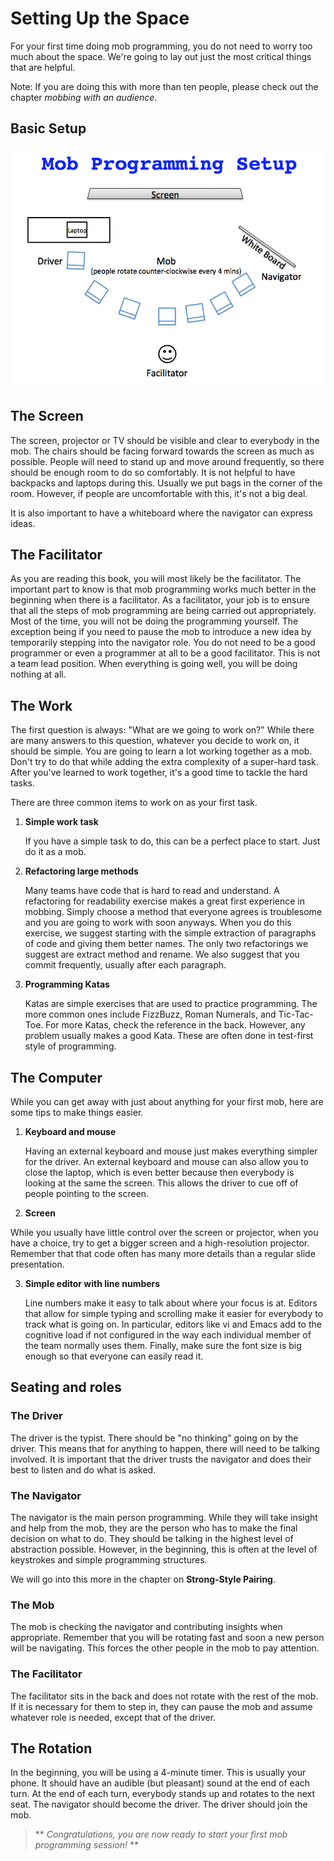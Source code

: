 # Setting Up the Space

For your first time doing mob programming, you do not need to worry too much about the space. We're going to lay out just the most critical things that are helpful.

Note: If you are doing this with more than ten people, please check out the chapter *mobbing with an audience*.

## Basic Setup

![Mob Programming Setup](images/MobProgrammingSetup.png)

## The Screen

The screen, projector or TV should be visible and clear to everybody in the mob. The chairs should be facing forward towards the screen as much as possible. People will need to stand up and move around frequently, so there should be enough room to do so comfortably. It is not helpful to have backpacks and laptops during this. Usually we put bags in the corner of the room. However, if people are uncomfortable with this, it's not a big deal.

It is also important to have a whiteboard where the navigator can express ideas.

## The Facilitator

As you are reading this book, you will most likely be the facilitator. The important part to know is that mob programming works much better in the beginning when there is a facilitator. As a facilitator, your job is to ensure that all the steps of mob programming are being carried out appropriately. Most of the time, you will not be doing the programming yourself. The exception being if you need to pause the mob to introduce a new idea by temporarily stepping into the navigator role. You do not need to be a good programmer or even a programmer at all to be a good facilitator. This is not a team lead position. When everything is going well, you will be doing nothing at all.

## The Work

The first question is always: "What are we going to work on?" While there are many answers to this question, whatever you decide to work on, it should be simple. You are going to learn a lot working together as a mob. Don't try to do that while adding the extra complexity of a super-hard task. After you've learned to work together, it's a good time to tackle the hard tasks.

There are three common items to work on as your first task.

1. **Simple work task**

   If you have a simple task to do, this can  be a perfect place to start. Just do it as a mob.

2. **Refactoring large methods**

   Many teams have code that is hard to read and understand. A refactoring for readability exercise makes a great first experience in mobbing. Simply choose a method that everyone agrees is troublesome and you are going to work with soon anyways. When you do this exercise, we suggest starting with the simple extraction of paragraphs of code and giving them better names. The only two refactorings we suggest are extract method and rename. We also suggest that you commit frequently, usually after each paragraph.

3. **Programming Katas**

   Katas are simple exercises that are used to practice programming. The more common ones include FizzBuzz, Roman Numerals, and Tic-Tac-Toe. For more Katas, check the reference in the back. However, any problem usually makes a good Kata. These are often done in test-first style of programming.

## The Computer

While you can get away with just about anything for your first mob, here are some tips to make things easier.

1. **Keyboard and mouse**

   Having an external keyboard and mouse just makes everything simpler for the driver. An external keyboard and mouse can also allow you to close the laptop, which is even better because then everybody is looking at the same the screen. This allows the driver to cue off of people pointing to the screen.

2. **Screen**

  While you usually have little control over the screen or projector, when you have a choice, try to get a bigger screen and a high-resolution projector. Remember that that code often has many more details than a regular slide presentation.

3. **Simple editor with line numbers**

   Line numbers make it easy to talk about where your focus is at. Editors that allow for simple typing and scrolling make it easier for everybody to track what is going on. In particular, editors like vi and Emacs add to the cognitive load if not configured in the way each individual member of the team normally uses them. Finally, make sure the font size is big enough so that everyone can easily read it.

## Seating and roles

### The Driver

The driver is the typist. There should be "no thinking" going on by the driver. This means that for anything to happen, there will need to be talking involved. It is important that the driver trusts the navigator and does their best to listen and do what is asked.

### The Navigator

The navigator is the main person programming. While they will take insight and help from the mob, they are the person who has to make the final decision on what to do. They should be talking in the highest level of abstraction possible. However, in the beginning, this is often at the level of keystrokes and simple programming structures.

We will go into this more in the chapter on **Strong-Style Pairing**.

### The Mob

The mob is checking the navigator and contributing insights when appropriate. Remember that you will be rotating fast and soon a new person will be navigating. This forces the other people in the mob to pay attention.

### The Facilitator

The facilitator sits in the back and does not rotate with the rest of the mob. If it is necessary for them to step in, they can pause the mob and assume whatever role is needed, except that of the driver.

## The Rotation

In the beginning, you will be using a 4-minute timer. This is usually your phone. It should have an audible (but pleasant) sound at the end of each turn. At the end of each turn, everybody stands up and rotates to the next seat. The navigator should become the driver. The driver should join the mob.

> ** *Congratulations, you are now ready to start your first mob programming session!* **  
